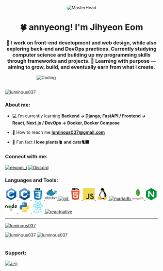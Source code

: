 
<div align="center">
  <img 
    src="https://i.imgur.com/kyAienM.gif" 
    alt="MasterHead" 
    style="width: 900px;  max-height: 100px;  object-position: center; border-radius: 10px;"
  />
</div>



<h1 align="center">🍀 annyeong! I'm Jihyeon Eom</h1>
<h3 align="center">🌱 I work on front-end development and web design, while also exploring back-end and DevOps practices. Currently studying computer science and building up my programming skills through frameworks and projects. 🚀 Learning with purpose — aiming to grow, build, and eventually earn from what I create.</h3>
<img align="right" alt="Coding" width="400" src="https://media3.giphy.com/media/v1.Y2lkPTc5MGI3NjExdTRqem41bTV5cnBsdWF3aDVtdG92aDUyamhpN3d0a2gzcHJ0aTB1aiZlcD12MV9pbnRlcm5hbF9naWZfYnlfaWQmY3Q9cw/pUNUMBHMdJc13Dbf5D/giphy.gif">

<br><br>
<p align="left"> <img src="https://komarev.com/ghpvc/?username=luminous037&label=Profile%20views&color=0e75b6&style=flat" alt="luminous037" /> </p>


<h3 align="left">About me:</h3>

- 💻 I’m currently learning **Backend → Django, FastAPI / Frontend → React, Next.js / DevOps → Docker, Docker Compose**

- 🍓 How to reach me **luminous037@gmail.com**

- 🍥 Fun fact **I love plants🪴 and cats🐈‍⬛**


<h3 align="left">Connect with me:</h3>
<p align="left">
  <a href="https://instagram.com/eeoom_j" target="_blank">
    <img align="center" src="https://raw.githubusercontent.com/rahuldkjain/github-profile-readme-generator/master/src/images/icons/Social/instagram.svg" alt="eeoom_j" height="30" width="40" />
  </a>
  <a href="https://discordapp.com/users/luminous037" target="_blank">
    <img align="center" src="https://img.shields.io/badge/Discord-%237289DA.svg?&style=for-the-badge&logo=discord&logoColor=white" alt="Discord" height="30"/>
  </a>
</p>

<h3 align="left">Languages and Tools:</h3>
<p align="left"> <a href="https://www.cprogramming.com/" target="_blank" rel="noreferrer"> <img src="https://raw.githubusercontent.com/devicons/devicon/master/icons/c/c-original.svg" alt="c" width="40" height="40"/> </a> <a href="https://www.w3schools.com/cpp/" target="_blank" rel="noreferrer"> <img src="https://raw.githubusercontent.com/devicons/devicon/master/icons/cplusplus/cplusplus-original.svg" alt="cplusplus" width="40" height="40"/> </a> <a href="https://www.w3schools.com/css/" target="_blank" rel="noreferrer"> <img src="https://raw.githubusercontent.com/devicons/devicon/master/icons/css3/css3-original-wordmark.svg" alt="css3" width="40" height="40"/> </a> <a href="https://www.docker.com/" target="_blank" rel="noreferrer"> <img src="https://raw.githubusercontent.com/devicons/devicon/master/icons/docker/docker-original-wordmark.svg" alt="docker" width="40" height="40"/> </a> <a href="https://git-scm.com/" target="_blank" rel="noreferrer"> <img src="https://www.vectorlogo.zone/logos/git-scm/git-scm-icon.svg" alt="git" width="40" height="40"/> </a> <a href="https://www.w3.org/html/" target="_blank" rel="noreferrer"> <img src="https://raw.githubusercontent.com/devicons/devicon/master/icons/html5/html5-original-wordmark.svg" alt="html5" width="40" height="40"/> </a> <a href="https://developer.mozilla.org/en-US/docs/Web/JavaScript" target="_blank" rel="noreferrer"> <img src="https://raw.githubusercontent.com/devicons/devicon/master/icons/javascript/javascript-original.svg" alt="javascript" width="40" height="40"/> </a> <a href="https://www.linux.org/" target="_blank" rel="noreferrer"> <img src="https://raw.githubusercontent.com/devicons/devicon/master/icons/linux/linux-original.svg" alt="linux" width="40" height="40"/> </a> <a href="https://mariadb.org/" target="_blank" rel="noreferrer"> <img src="https://www.vectorlogo.zone/logos/mariadb/mariadb-icon.svg" alt="mariadb" width="40" height="40"/> </a> <a href="https://www.mongodb.com/" target="_blank" rel="noreferrer"> <img src="https://raw.githubusercontent.com/devicons/devicon/master/icons/mongodb/mongodb-original-wordmark.svg" alt="mongodb" width="40" height="40"/> </a> <a href="https://www.nginx.com" target="_blank" rel="noreferrer"> <img src="https://raw.githubusercontent.com/devicons/devicon/master/icons/nginx/nginx-original.svg" alt="nginx" width="40" height="40"/> </a> <a href="https://nodejs.org" target="_blank" rel="noreferrer"> <img src="https://raw.githubusercontent.com/devicons/devicon/master/icons/nodejs/nodejs-original-wordmark.svg" alt="nodejs" width="40" height="40"/> </a> <a href="https://www.python.org" target="_blank" rel="noreferrer"> <img src="https://raw.githubusercontent.com/devicons/devicon/master/icons/python/python-original.svg" alt="python" width="40" height="40"/> </a> <a href="https://reactjs.org/" target="_blank" rel="noreferrer"> <img src="https://raw.githubusercontent.com/devicons/devicon/master/icons/react/react-original-wordmark.svg" alt="react" width="40" height="40"/> </a> <a href="https://reactnative.dev/" target="_blank" rel="noreferrer"> <img src="https://reactnative.dev/img/header_logo.svg" alt="reactnative" width="40" height="40"/> </a> </p>

---

<p align="left"> <a href="https://github.com/ryo-ma/github-profile-trophy"><img src="https://github-profile-trophy.vercel.app/?username=luminous037" alt="luminous037" /></a> </p>


<div align="left">
  <img src="https://github-readme-stats.vercel.app/api/top-langs?username=luminous037&show_icons=true&locale=en&layout=compact&theme=shadow_green" alt="luminous037" />
  <img src="https://github-readme-stats.vercel.app/api?username=luminous037&show_icons=true&locale=en&theme=shadow_green" alt="luminous037" />
</div>

<!-- 빈 줄로 여백 -->
<br>


<h3 align="left">Support:</h3>
<p>
  <a href="https://ko-fi.com/Ji-ji">
    <img src="https://cdn.ko-fi.com/cdn/kofi3.png?v=3" height="50" width="210" alt="Ji-ji" />
  </a>
</p>
